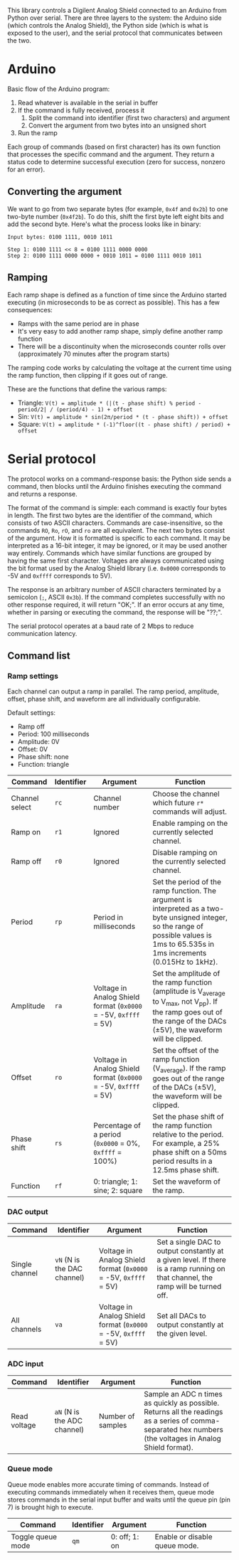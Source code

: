 This library controls a Digilent Analog Shield connected to an Arduino
from Python over serial. There are three layers to the system: the
Arduino side (which controls the Analog Shield), the Python side
(which is what is exposed to the user), and the serial protocol that
communicates between the two.

# Arduino
Basic flow of the Arduino program:

1. Read whatever is available in the serial in buffer
2. If the command is fully received, process it
   1. Split the command into identifier (first two characters) and
      argument
   2. Convert the argument from two bytes into an unsigned short
3. Run the ramp

Each group of commands (based on first character) has its own function
that processes the specific command and the argument. They return a
status code to determine successful execution (zero for success,
nonzero for an error).

## Converting the argument
We want to go from two separate bytes (for example, `0x4f` and `0x2b`)
to one two-byte number (`0x4f2b`). To do this, shift the first byte
left eight bits and add the second byte. Here's what the process looks
like in binary:

```
Input bytes: 0100 1111, 0010 1011

Step 1: 0100 1111 << 8 = 0100 1111 0000 0000
Step 2: 0100 1111 0000 0000 + 0010 1011 = 0100 1111 0010 1011
```

## Ramping
Each ramp shape is defined as a function of time since the Arduino
started executing (in microseconds to be as correct as possible). This
has a few consequences:

- Ramps with the same period are in phase
- It's very easy to add another ramp shape, simply define another ramp
  function
- There will be a discontinuity when the microseconds counter rolls
  over (approximately 70 minutes after the program starts)

The ramping code works by calculating the voltage at the current time
using the ramp function, then clipping if it goes out of range.

These are the functions that define the various ramps:
- Triangle: `V(t) = amplitude * (|(t - phase shift) % period -
  period/2| / (period/4) - 1) + offset`
- Sin: `V(t) = amplitude * sin(2π/period * (t - phase shift)) +
  offset`
- Square: `V(t) = amplitude * (-1)^floor((t - phase shift) / period) +
  offset`

# Serial protocol
The protocol works on a command-response basis: the Python side sends
a command, then blocks until the Arduino finishes executing the
command and returns a response.

The format of the command is simple: each command is exactly four
bytes in length. The first two bytes are the identifier of the
command, which consists of two ASCII characters. Commands are
case-insensitive, so the commands `RO`, `Ro`, `rO`, and `ro` are all
equivalent. The next two bytes consist of the argument. How it is
formatted is specific to each command. It may be interpreted as a
16-bit integer, it may be ignored, or it may be used another way
entirely. Commands which have similar functions are grouped by having
the same first character. Voltages are always communicated using the
bit format used by the Analog Shield library (i.e. `0x0000` corresponds
to -5V and `0xffff` corresponds to 5V).

The response is an arbitrary number of ASCII characters terminated by
a semicolon (`;`, ASCII `0x3b`). If the command completes successfully
with no other response required, it will return "OK;". If an error
occurs at any time, whether in parsing or executing the command, the
response will be "??;".

The serial protocol operates at a baud rate of 2 Mbps to reduce
communication latency.

## Command list
### Ramp settings
Each channel can output a ramp in parallel. The ramp period,
amplitude, offset, phase shift, and waveform are all individually
configurable.

Default settings:

- Ramp off
- Period: 100 milliseconds
- Amplitude: 0V
- Offset: 0V
- Phase shift: none
- Function: triangle

| Command        | Identifier | Argument                                                        | Function                                                                                                                                                                                             |
|----------------|------------|-----------------------------------------------------------------|------------------------------------------------------------------------------------------------------------------------------------------------------------------------------------------------------|
| Channel select | `rc`       | Channel number                                                  | Choose the channel which future `r*` commands will adjust.                                                                                                                                           |
| Ramp on        | `r1`       | Ignored                                                         | Enable ramping on the currently selected channel.                                                                                                                                                    |
| Ramp off       | `r0`       | Ignored                                                         | Disable ramping on the currently selected channel.                                                                                                                                                   |
| Period         | `rp`       | Period in milliseconds                                          | Set the period of the ramp function. The argument is interpreted as a two-byte unsigned integer, so the range of possible values is 1ms to 65.535s in 1ms increments (0.015Hz to 1kHz).              |
| Amplitude      | `ra`       | Voltage in Analog Shield format (`0x0000` = -5V, `0xffff` = 5V) | Set the amplitude of the ramp function (amplitude is V<sub>average</sub> to V<sub>max</sub>, not V<sub>pp</sub>). If the ramp goes out of the range of the DACs (±5V), the waveform will be clipped. |
| Offset         | `ro`       | Voltage in Analog Shield format (`0x0000` = -5V, `0xffff` = 5V) | Set the offset of the ramp function (V<sub>average</sub>). If the ramp goes out of the range of the DACs (±5V), the waveform will be clipped.                                                        |
| Phase shift    | `rs`       | Percentage of a period (`0x0000` = 0%, `0xffff` = 100%)         | Set the phase shift of the ramp function relative to the period. For example, a 25% phase shift on a 50ms period results in a 12.5ms phase shift.                                                    |
| Function       | `rf`       | 0: triangle; 1: sine; 2: square                                 | Set the waveform of the ramp.                                                                                                                                                                        |

### DAC output

| Command        | Identifier                  | Argument                                                        | Function                                                                                                                         |
|----------------|-----------------------------|-----------------------------------------------------------------|----------------------------------------------------------------------------------------------------------------------------------|
| Single channel | `vN` (N is the DAC channel) | Voltage in Analog Shield format (`0x0000` = -5V, `0xffff` = 5V) | Set a single DAC to output constantly at a given level. If there is a ramp running on that channel, the ramp will be turned off. |
| All channels   | `va`                        | Voltage in Analog Shield format (`0x0000` = -5V, `0xffff` = 5V) | Set all DACs to output constantly at the given level.                                                                            |

### ADC input

| Command      | Identifier                  | Argument          | Function                                                                                                                                                      |
|--------------|-----------------------------|-------------------|---------------------------------------------------------------------------------------------------------------------------------------------------------------|
| Read voltage | `aN` (N is the ADC channel) | Number of samples | Sample an ADC n times as quickly as possible. Returns all the readings as a series of comma-separated hex numbers (the voltages in Analog Shield format). |

### Queue mode
Queue mode enables more accurate timing of commands. Instead of
executing commands immediately when it receives them, queue mode
stores commands in the serial input buffer and waits until the queue
pin (pin 7) is brought high to execute.

| Command           | Identifier | Argument      | Function                      |
|-------------------|------------|---------------|-------------------------------|
| Toggle queue mode | `qm`       | 0: off; 1: on | Enable or disable queue mode. |
